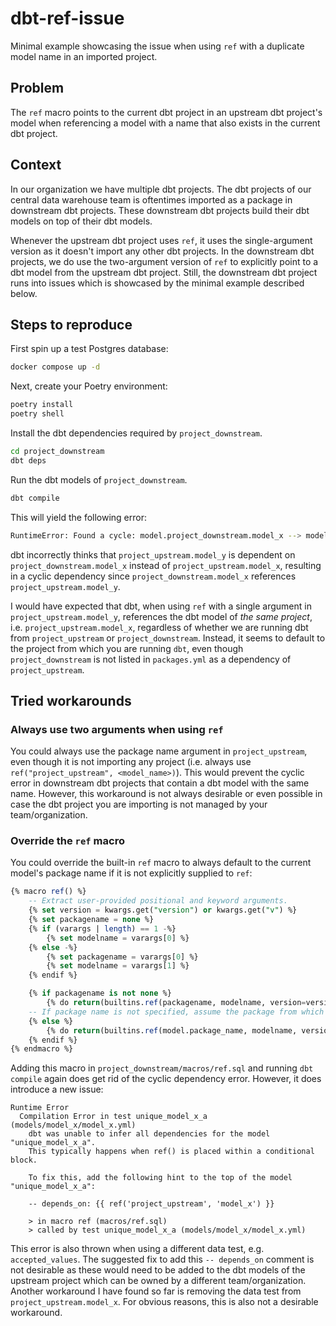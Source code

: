 # dbt-ref-issue

Minimal example showcasing the issue when using `ref` with a duplicate model name in an
imported project.

## Problem

The `ref` macro points to the current dbt project in an upstream dbt project's model 
when referencing a model with a name that also exists in the current dbt project.

## Context

In our organization we have multiple dbt projects. The dbt projects of our central data
warehouse team is oftentimes imported as a package in downstream dbt projects. These
downstream dbt projects build their dbt models on top of their dbt models. 

Whenever the upstream dbt project uses `ref`, it uses the single-argument version as it
doesn't import any other dbt projects. In the downstream dbt projects, we do use the
two-argument version of `ref` to explicitly point to a dbt model from the upstream dbt
project. Still, the downstream dbt project runs into issues which is showcased by the
minimal example described below.

## Steps to reproduce

First spin up a test Postgres database:

```bash
docker compose up -d
```

Next, create your Poetry environment:

```bash
poetry install
poetry shell
```

Install the dbt dependencies required by `project_downstream`.
```bash
cd project_downstream
dbt deps
```

Run the dbt models of `project_downstream`.
```bash
dbt compile
```

This will yield the following error:
```bash
RuntimeError: Found a cycle: model.project_downstream.model_x --> model.project_upstream.model_y
```

dbt incorrectly thinks that `project_upstream.model_y` is dependent on 
`project_downstream.model_x` instead of `project_upstream.model_x`, resulting in a 
cyclic dependency since `project_downstream.model_x` references 
`project_upstream.model_y`. 

I would have expected that dbt, when using `ref` with a single argument in 
`project_upstream.model_y`, references the dbt model of _the same project_, i.e. 
`project_upstream.model_x`, regardless of whether we are running dbt from 
`project_upstream` or `project_downstream`. Instead, it seems to default to the project 
from which you are running `dbt`, even though `project_downstream` is not listed in 
`packages.yml` as a dependency of `project_upstream`.

## Tried workarounds

### Always use two arguments when using `ref`

You could always use the package name argument in `project_upstream`, even though it is
not importing any project (i.e. always use `ref("project_upstream", <model_name>)`). 
This would prevent the cyclic error in downstream dbt projects that contain a dbt model
with the same name. However, this workaround is not always desirable or even possible
in case the dbt project you are importing is not managed by your team/organization.

### Override the `ref` macro

You could override the built-in `ref` macro to always default to the current model's 
package name if it is not explicitly supplied to `ref`:

```sql
{% macro ref() %}
    -- Extract user-provided positional and keyword arguments.
    {% set version = kwargs.get("version") or kwargs.get("v") %}
    {% set packagename = none %}
    {% if (varargs | length) == 1 -%} 
        {% set modelname = varargs[0] %}
    {% else -%} 
        {% set packagename = varargs[0] %} 
        {% set modelname = varargs[1] %}
    {% endif %}

    {% if packagename is not none %}
        {% do return(builtins.ref(packagename, modelname, version=version)) %}
    -- If package name is not specified, assume the package from which we are calling `ref`.
    {% else %}
        {% do return(builtins.ref(model.package_name, modelname, version=version)) %}
    {% endif %}
{% endmacro %}

```

Adding this macro in `project_downstream/macros/ref.sql` and running `dbt compile` again 
does get rid of the cyclic dependency error. However, it does introduce a new issue:

```
Runtime Error
  Compilation Error in test unique_model_x_a (models/model_x/model_x.yml)
    dbt was unable to infer all dependencies for the model "unique_model_x_a".
    This typically happens when ref() is placed within a conditional block.
    
    To fix this, add the following hint to the top of the model "unique_model_x_a":
    
    -- depends_on: {{ ref('project_upstream', 'model_x') }}
    
    > in macro ref (macros/ref.sql)
    > called by test unique_model_x_a (models/model_x/model_x.yml)

```

This error is also thrown when using a different data test, e.g. `accepted_values`. The
suggested fix to add this `-- depends_on` comment is not desirable as these would need
to be added to the dbt models of the upstream project which can be owned by a different
team/organization. Another workaround I have found so far is removing the data test from 
`project_upstream.model_x`. For obvious reasons, this is also not a desirable 
workaround.
